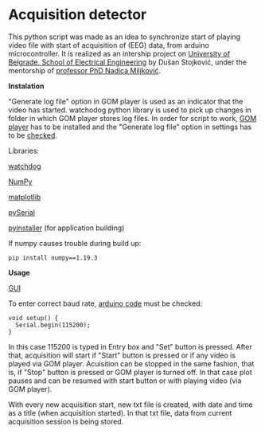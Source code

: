 # Acquisition detector
This python script was made as an idea to synchronize start of playing video file with start of acquisition of (EEG) data, from arduino microcontroller.
It is realized as an intership project on [University of Belgrade, School of Electrical Engineering](https://www.etf.bg.ac.rs/en) by Dušan Stojković, under the mentorship of [professor PhD Nadica Miljković](https://github.com/NadicaSm).

**Instalation**

"Generate log file" option in GOM player is used as an indicator that the video has started. watchodog python library is used to pick up changes in folder in which GOM player stores log files. In order for script to work, [GOM player](https://www.gomlab.com/download/) has to be installed and the "Generate log file" option in settings has to be [checked](http://prntscr.com/101xviy).

Libraries:

[watchdog](https://pypi.org/project/watchdog/)

[NumPy](https://numpy.org/install/)

[matplotlib](https://matplotlib.org/stable/users/installing.html)

[pySerial](https://pyserial.readthedocs.io/en/latest/pyserial.html#installation)

[pyinstaller](https://pyinstaller.readthedocs.io/en/stable/installation.html) (for application building)

If numpy causes trouble during build up:

```
pip install numpy==1.19.3
```

**Usage**

[GUI](http://prntscr.com/101zdd3)

To enter correct baud rate, [arduino code](http://automatika.etf.rs/images/FAJLOVI_srpski/predmeti/izborni_kursevi_os/biomedicinsko_inzenjerstvo/OS4_OF4_MS1_KLI/laboratorijske_vezbe/2018/AP%20primer.zip) must be checked:

```
void setup() {
  Serial.begin(115200);
}
```

In this case 115200 is typed in Entry box and "Set" button is pressed. After that, acquisition will start if "Start" button is pressed or if any video is played via GOM player.
Acuisition can be stopped in the same fashion, that is, if "Stop" button is pressed or GOM player is turned off. In that case plot pauses and can be resumed with start button or with playing video (via GOM player).

With every new acquisition start, new txt file is created, with date and time as a title (when acquisition started). In that txt file, data from current acquisition session is being stored.
